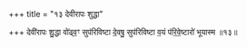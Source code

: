 +++
title = "१३ देवीरापः शुद्धा"

+++
देवी॑रापः शु॒द्धा वो॑ढ्व॒ꣳ सुप॑रिविष्टा दे॒वषु॒ सुप॑रिविष्टा व॒यं प॑रि॒वे॒ष्टारो॑ भूयास्म ॥१३॥